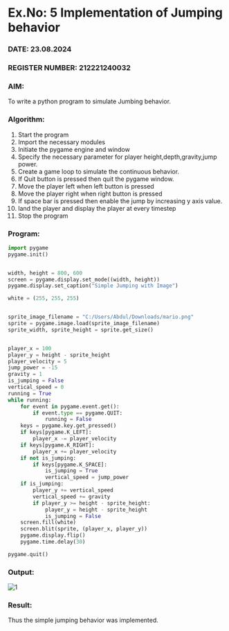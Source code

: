 # Ex.No: 5  Implementation of Jumping behavior 
### DATE: 23.08.2024                                                                          
### REGISTER NUMBER: 212221240032
### AIM: 
To write a python program to simulate Jumbing behavior. 
### Algorithm:
1. Start the program
2. Import the necessary modules
3. Initiate the pygame engine and window
4. Specify the necessary parameter for player height,depth,gravity,jump power. 
5. Create a game loop to simulate the continuous behavior.
6. If Quit button is pressed then quit the pygame window.
7. Move the player left when left button is pressed
8. Move the player right when right button is pressed
9. If space bar is pressed then enable the jump by increasing y axis value.
10. land the player and display the player at every timestep
11.  Stop the program
### Program:
~~~py
import pygame
pygame.init()


width, height = 800, 600
screen = pygame.display.set_mode((width, height))
pygame.display.set_caption("Simple Jumping with Image")

white = (255, 255, 255)


sprite_image_filename = "C:/Users/Abdul/Downloads/mario.png"
sprite = pygame.image.load(sprite_image_filename)
sprite_width, sprite_height = sprite.get_size()


player_x = 100
player_y = height - sprite_height
player_velocity = 5
jump_power = -15
gravity = 1
is_jumping = False
vertical_speed = 0
running = True
while running:
    for event in pygame.event.get():
        if event.type == pygame.QUIT:
            running = False
    keys = pygame.key.get_pressed()
    if keys[pygame.K_LEFT]:
        player_x -= player_velocity
    if keys[pygame.K_RIGHT]:
        player_x += player_velocity
    if not is_jumping:
        if keys[pygame.K_SPACE]:
            is_jumping = True
            vertical_speed = jump_power
    if is_jumping:
        player_y += vertical_speed
        vertical_speed += gravity
        if player_y >= height - sprite_height:
            player_y = height - sprite_height
            is_jumping = False
    screen.fill(white)
    screen.blit(sprite, (player_x, player_y))
    pygame.display.flip()
    pygame.time.delay(30)

pygame.quit()

~~~

### Output:
![1](https://github.com/user-attachments/assets/8ce16bb5-8590-480b-8a10-e875c2f14e21)

### Result:
Thus the simple jumping behavior  was implemented.
